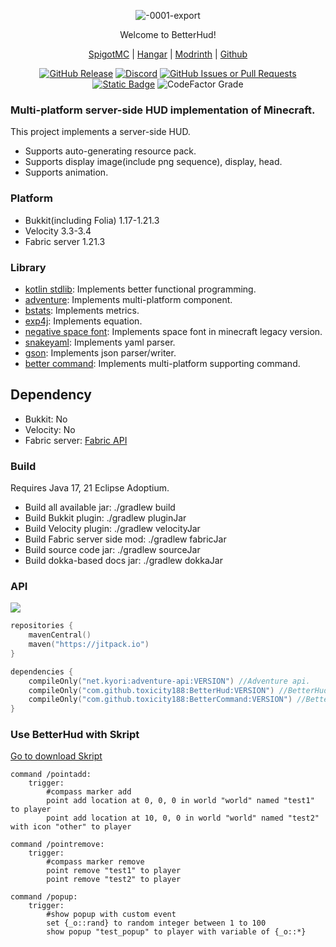 <div align="center">  

![-0001-export](https://github.com/toxicity188/BetterHud/assets/114675706/ccbf4bd3-9133-44ee-b277-985eae4349ae)

Welcome to BetterHud!

[SpigotMC](https://www.spigotmc.org/resources/115559/) | [Hangar](https://hangar.papermc.io/toxicity188/BetterHud) | [Modrinth](https://modrinth.com/plugin/betterhud2) | [Github](https://github.com/toxicity188/BetterHud)

[![GitHub Release](https://img.shields.io/github/v/release/toxicity188/BetterHud?display_name=release&style=for-the-badge&logo=kotlin)](https://github.com/toxicity188/BetterHud/releases/latest)
[![Discord](https://img.shields.io/badge/Discord-%235865F2.svg?style=for-the-badge&logo=discord&logoColor=white)](https://discord.com/invite/rePyFESDbk)
[![GitHub Issues or Pull Requests](https://img.shields.io/github/issues/toxicity188/BetterHud?style=for-the-badge&logo=github)](https://github.com/toxicity188/BetterHud/issues)
[![Static Badge](https://img.shields.io/badge/WIKI-blue?style=for-the-badge)](https://github.com/toxicity188/BetterHud/wiki)
![CodeFactor Grade](https://img.shields.io/codefactor/grade/github/toxicity188/BetterHud?style=for-the-badge)


</div>

### Multi-platform server-side HUD implementation of Minecraft.
This project implements a server-side HUD.

- Supports auto-generating resource pack.
- Supports display image(include png sequence), display, head.
- Supports animation.

### Platform
- Bukkit(including Folia) 1.17-1.21.3
- Velocity 3.3-3.4
- Fabric server 1.21.3

### Library
- [kotlin stdlib](https://github.com/JetBrains/kotlin): Implements better functional programming.
- [adventure](https://github.com/KyoriPowered/adventure): Implements multi-platform component.
- [bstats](https://bstats.org/getting-started/include-metrics): Implements metrics.
- [exp4j](https://github.com/fasseg/exp4j): Implements equation.
- [negative space font](https://github.com/AmberWat/NegativeSpaceFont): Implements space font in minecraft legacy version.
- [snakeyaml](https://github.com/snakeyaml): Implements yaml parser.
- [gson](https://github.com/google/gson): Implements json parser/writer.
- [better command](https://github.com/toxicity188/BetterCommand): Implements multi-platform supporting command.


## Dependency
- Bukkit: No
- Velocity: No
- Fabric server: [Fabric API](https://modrinth.com/mod/fabric-api)

### Build
Requires Java 17, 21 Eclipse Adoptium.

- Build all available jar: ./gradlew build  
- Build Bukkit plugin: ./gradlew pluginJar
- Build Velocity plugin: ./gradlew velocityJar
- Build Fabric server side mod: ./gradlew fabricJar  
- Build source code jar: ./gradlew sourceJar  
- Build dokka-based docs jar: ./gradlew dokkaJar

### API
[![](https://jitpack.io/v/toxicity188/BetterHud.svg)](https://jitpack.io/#toxicity188/BetterHud)
``` kotlin
repositories {
    mavenCentral()
    maven("https://jitpack.io")
}

dependencies {
    compileOnly("net.kyori:adventure-api:VERSION") //Adventure api.
    compileOnly("com.github.toxicity188:BetterHud:VERSION") //BetterHud.
    compileOnly("com.github.toxicity188:BetterCommand:VERSION") //BetterCommand library.
}
```

### Use BetterHud with Skript
[Go to download Skript](https://github.com/SkriptLang/Skript/releases)
```
command /pointadd:
    trigger:
        #compass marker add
        point add location at 0, 0, 0 in world "world" named "test1" to player
        point add location at 10, 0, 0 in world "world" named "test2" with icon "other" to player

command /pointremove:
    trigger:
        #compass marker remove
        point remove "test1" to player
        point remove "test2" to player

command /popup:
    trigger:
        #show popup with custom event
        set {_o::rand} to random integer between 1 to 100
        show popup "test_popup" to player with variable of {_o::*}
```